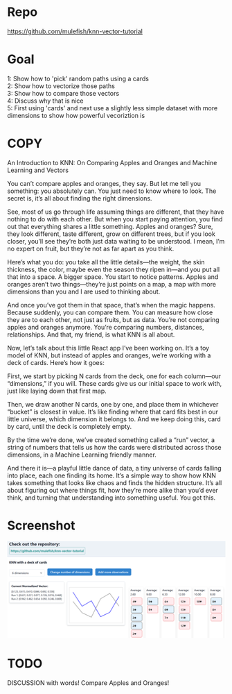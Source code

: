 
# Repo
https://github.com/mulefish/knn-vector-tutorial

# Goal
1: Show how to 'pick' random paths using a cards   
2: Show how to vectorize those paths   
3: Show how to compare those vectors   
4: Discuss why that is nice  
5: First using 'cards' and next use a slightly less simple dataset with more dimensions to show how powerful vecoriztion is   

# COPY
An Introduction to KNN: On Comparing Apples and Oranges and Machine Learning and Vectors  
  
You can’t compare apples and oranges, they say. But let me tell you something: you absolutely can. You just need to know where to look. The secret is, it’s all about finding the right dimensions.  
  
See, most of us go through life assuming things are different, that they have nothing to do with each other. But when you start paying attention, you find out that everything shares a little something. Apples and oranges? Sure, they look different, taste different, grow on different trees, but if you look closer, you’ll see they’re both just data waiting to be understood. I mean, I’m no expert on fruit, but they’re not as far apart as you think.  
  
Here’s what you do: you take all the little details—the weight, the skin thickness, the color, maybe even the season they ripen in—and you put all that into a space. A bigger space. You start to notice patterns. Apples and oranges aren’t two things—they’re just points on a map, a map with more dimensions than you and I are used to thinking about.  
  
And once you’ve got them in that space, that’s when the magic happens. Because suddenly, you can compare them. You can measure how close they are to each other, not just as fruits, but as data. You’re not comparing apples and oranges anymore. You’re comparing numbers, distances, relationships. And that, my friend, is what KNN is all about.  
  
Now, let’s talk about this little React app I’ve been working on. It’s a toy model of KNN, but instead of apples and oranges, we’re working with a deck of cards. Here’s how it goes:  
  
First, we start by picking N cards from the deck, one for each column—our “dimensions,” if you will. These cards give us our initial space to work with, just like laying down that first map.  
  
Then, we draw another N cards, one by one, and place them in whichever “bucket” is closest in value. It’s like finding where that card fits best in our little universe, which dimension it belongs to. And we keep doing this, card by card, until the deck is completely empty.  
  
By the time we’re done, we’ve created something called a “run” vector, a string of numbers that tells us how the cards were distributed across those dimensions, in a Machine Learniing friendly manner.    
  
And there it is—a playful little dance of data, a tiny universe of cards falling into place, each one finding its home. It’s a simple way to show how KNN takes something that looks like chaos and finds the hidden structure. It’s all about figuring out where things fit, how they’re more alike than you’d ever think, and turning that understanding into something useful. You got this.  




# Screenshot
![Description of the image](./screen_knn.png)

# TODO
DISCUSSION with words! Compare Apples and Oranges!
